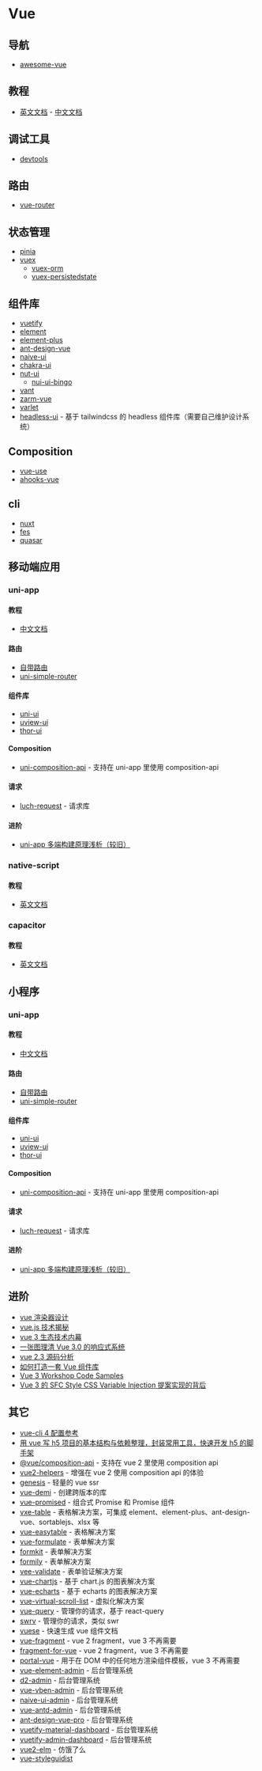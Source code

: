 # Vue

## 导航

- [awesome-vue](https://github.com/vuejs/awesome-vue)

## 教程

- [英文文档](https://vuejs.org/) - [中文文档](https://cn.vuejs.org)

## 调试工具

- [devtools](https://github.com/vuejs/vue-devtools)

## 路由

- [vue-router](https://router.vuejs.org/)

## 状态管理

- [pinia](https://pinia.esm.dev/)
- [vuex](https://vuex.vuejs.org/)
  - [vuex-orm](https://vuex-orm.org/)
  - [vuex-persistedstate](https://github.com/robinvdvleuten/vuex-persistedstate)

## 组件库

- [vuetify](https://vuetifyjs.com/)
- [element](https://element.eleme.cn/)
- [element-plus](https://element-plus.org/)
- [ant-design-vue](https://antdv.com/)
- [naive-ui](https://www.naiveui.com/zh-CN/os-theme)
- [chakra-ui](https://vue.chakra-ui.com/)
- [nut-ui](http://nutui.jd.com/)
  - [nui-ui-bingo](https://nutui.jd.com/bingo/)
- [vant](https://youzan.github.io/vant/)
- [zarm-vue](https://vue.zarm.design/)
- [varlet](https://varlet.gitee.io/varlet-ui/)
- [headless-ui](https://headlessui.dev/) - 基于 tailwindcss 的 headless 组件库（需要自己维护设计系统）

## Composition

- [vue-use](https://vueuse.org/)
- [ahooks-vue](https://dewfall123.github.io/ahooks-vue/zh/)

## cli

- [nuxt](https://zh.nuxtjs.org/)
- [fes](https://winixt.gitee.io/fesjs/zh/)
- [quasar](https://quasar.dev/)

## 移动端应用

### uni-app

#### 教程

- [中文文档](https://uniapp.dcloud.io/)

#### 路由

- [自带路由](https://uniapp.dcloud.io/frame?id=%e8%b7%af%e7%94%b1)
- [uni-simple-router](https://hhyang.cn/v2/)

#### 组件库

- [uni-ui](https://github.com/dcloudio/uni-ui)
- [uview-ui](https://uviewui.com/)
- [thor-ui](https://www.thorui.cn/doc/)

#### Composition

- [uni-composition-api](https://github.com/TuiMao233/uni-composition-api) - 支持在 uni-app 里使用 composition-api

#### 请求

- [luch-request](https://www.quanzhan.co/luch-request/) - 请求库

#### 进阶

- [uni-app 多端构建原理浅析（较旧）](https://f-loat.github.io/posts/2019/08/03/uni-app-%E5%A4%9A%E7%AB%AF%E6%9E%84%E5%BB%BA%E5%8E%9F%E7%90%86%E6%B5%85%E6%9E%90.html)

### native-script

#### 教程

- [英文文档](https://nativescript.org/)

### capacitor

#### 教程

- [英文文档](https://capacitorjs.com/)

## 小程序

### uni-app

#### 教程

- [中文文档](https://uniapp.dcloud.io/)

#### 路由

- [自带路由](https://uniapp.dcloud.io/frame?id=%e8%b7%af%e7%94%b1)
- [uni-simple-router](https://hhyang.cn/v2/)

#### 组件库

- [uni-ui](https://github.com/dcloudio/uni-ui)
- [uview-ui](https://uviewui.com/)
- [thor-ui](https://www.thorui.cn/doc/)

#### Composition

- [uni-composition-api](https://github.com/TuiMao233/uni-composition-api) - 支持在 uni-app 里使用 composition-api

#### 请求

- [luch-request](https://www.quanzhan.co/luch-request/) - 请求库

#### 进阶

- [uni-app 多端构建原理浅析（较旧）](https://f-loat.github.io/posts/2019/08/03/uni-app-%E5%A4%9A%E7%AB%AF%E6%9E%84%E5%BB%BA%E5%8E%9F%E7%90%86%E6%B5%85%E6%9E%90.html)

## 进阶

- [vue 渲染器设计](http://hcysun.me/vue-design/zh/)
- [vue.js 技术揭秘](https://ustbhuangyi.github.io/vue-analysis/)
- [vue 3 生态技术内幕](https://www.yuque.com/hugsun/vue3)
- [一张图理清 Vue 3.0 的响应式系统](https://juejin.im/post/5d9da45af265da5b8072de5d)
- [vue 2.3 源码分析](https://github.com/answershuto/learnVue)
- [如何打造一套 Vue 组件库](https://arronkler.top/post/build_vue_component_lib/)
- [Vue 3 Workshop Code Samples](https://codepen.io/collection/DkxpbE)
- [Vue 3 的 SFC Style CSS Variable Injection 提案实现的背后](https://mp.weixin.qq.com/s/xrK7gREgS8KmAXIRQDSaoQ)

## 其它

- [vue-cli 4 配置参考](https://github.com/staven630/vue-cli4-config)
- [用 vue 写 h5 项目的基本结构与依赖整理，封装常用工具，快速开发 h5 的脚手架](https://github.com/yujinpan/h5-vue)
- [@vue/composition-api](https://github.com/vuejs/composition-api) - 支持在 vue 2 里使用 composition api
- [vue2-helpers](https://github.com/ambit-tsai/vue2-helpers) - 增强在 vue 2 使用 composition api 的体验
- [genesis](https://fmfe.github.io/genesis-docs/) - 轻量的 vue ssr
- [vue-demi](https://github.com/antfu/vue-demi) - 创建跨版本的库
- [vue-promised](https://github.com/posva/vue-promised) - 组合式 Promise 和 Promise 组件
- [vxe-table](https://github.com/xuliangzhan/vxe-table) - 表格解决方案，可集成 element、element-plus、ant-design-vue、sortablejs、xlsx 等
- [vue-easytable](https://github.com/Happy-Coding-Clans/vue-easytable) - 表格解决方案
- [vue-formulate](https://vueformulate.com/) - 表单解决方案
- [formkit](https://formkit.com/) - 表单解决方案
- [formily](https://formilyjs.org/zh-CN) - 表单解决方案
- [vee-validate](https://vee-validate.logaretm.com/) - 表单验证解决方案
- [vue-chartjs](https://github.com/apertureless/vue-chartjs) - 基于 chart.js 的图表解决方案
- [vue-echarts](https://github.com/ecomfe/vue-echarts) - 基于 echarts 的图表解决方案
- [vue-virtual-scroll-list](https://github.com/tangbc/vue-virtual-scroll-list) - 虚拟化解决方案
- [vue-query](https://vue-query.vercel.app/) - 管理你的请求，基于 react-query
- [swrv](https://docs-swrv.netlify.app/) - 管理你的请求，类似 swr
- [vuese](https://github.com/vuese/vuese) - 快速生成 vue 组件文档
- [vue-fragment](https://github.com/Thunberg087/vue-fragment) - vue 2 fragment，vue 3 不再需要
- [fragment-for-vue](https://github.com/ambit-tsai/fragment-for-vue) - vue 2 fragment，vue 3 不再需要
- [portal-vue](https://portal-vue.linusb.org/) - 用于在 DOM 中的任何地方渲染组件模板，vue 3 不再需要
- [vue-element-admin](https://github.com/PanJiaChen/vue-element-admin) - 后台管理系统
- [d2-admin](https://github.com/d2-projects/d2-admin) - 后台管理系统
- [vue-vben-admin](https://github.com/anncwb/vue-vben-admin) - 后台管理系统
- [naive-ui-admin](https://github.com/jekip/naive-ui-admin) - 后台管理系统
- [vue-antd-admin](https://github.com/iczer/vue-antd-admin) - 后台管理系统
- [ant-design-vue-pro](https://github.com/vueComponent/ant-design-vue-pro) - 后台管理系统
- [vuetify-material-dashboard](https://github.com/creativetimofficial/vuetify-material-dashboard) - 后台管理系统
- [vuetify-admin-dashboard](https://github.com/ClintOxx/vuetify-admin-dashboard) - 后台管理系统
- [vue2-elm](https://github.com/bailicangdu/vue2-elm) - 仿饿了么
- [vue-styleguidist](https://vue-styleguidist.github.io/)
